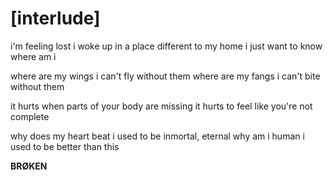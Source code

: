 # [interlude]

i'm feeling lost
i woke up in a place different
to my home
i just want to know where am i

where are my wings
i can't fly without them
where are my fangs
i can't bite without them

it hurts
when parts of your body are missing
it hurts
to feel like you're not complete

why does my heart beat
i used to be inmortal, eternal
why am i human
i used to be better than this

**BRØKEN**